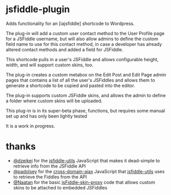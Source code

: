 jsfiddle-plugin
===============

Adds functionality for an [iajsfiddle] shortcode to Wordpress.

The plug-in will add a custom user contact method to the User Profile page for a JSFiddle username, but will also allow admins to define the custom field name to use for this contact method, in case a developer has already altered contact methods and added a field for JSFiddle.

This shortcode pulls in a user's JSFiddle and allows configurable height, width, and will support custom skins, too.

The plug-in creates a custom metabox on the Edit Post and Edit Page admin pages that contains a list of all the user's JSFiddles and allows them to generate a shortcode to be copied and pasted into the editor.

The plug-in supports custom JSFiddle skins, and allows the admin to define a folder where custom skins will be uploaded.

This plug-in is in its super-beta phase, functions, but requires some manual set up and has only been lightly tested

It is a work in progress.


thanks
======

* [@dzejkej](https://github.com/dzejkej/) for the [jsfiddle-utils](https://github.com/dzejkej/jsfiddle-utils) JavaScript that makes it dead-simple to retrieve info from the JSFiddle API
* [@padolsey](https://github.com/padolsey) for the [cross-domain-ajax](https://github.com/padolsey/jQuery-Plugins/tree/master/cross-domain-ajax/) JavaScript that [jsfiddle-utils](https://github.com/dzejkej/jsfiddle-utils) uses to retrieve the Fiddles from the API
* [@Naatan](https://github.com/Naatan/) for the basic [jsFiddle-skin-proxy](https://github.com/Naatan/jsFiddle-skin-proxy) code that allows custom skins to be attached to embedded JSFiddles
